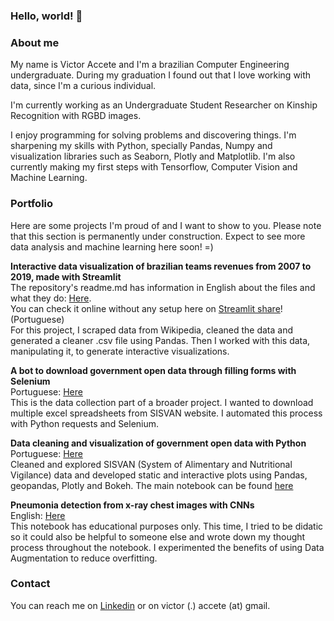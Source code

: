 ### Hello, world! 👋

### About me
My name is Victor Accete and I'm a brazilian Computer Engineering undergraduate. During my graduation I found out that I love working with data, since I'm a curious individual.

I'm currently working as an Undergraduate Student Researcher on Kinship Recognition with RGBD images. 

I enjoy programming for solving problems and discovering things. I'm sharpening my skills with Python, specially Pandas, Numpy and visualization libraries such as Seaborn, Plotly and Matplotlib. I'm also currently making my first steps with Tensorflow, Computer Vision and Machine Learning. 

### Portfolio
Here are some projects I'm proud of and I want to show to you. Please note that this section is permanently under construction. Expect to see more data analysis and machine learning here soon! =) 

**Interactive data visualization of brazilian teams revenues from 2007 to 2019, made with Streamlit**  
The repository's readme.md has information in English about the files and what they do: [Here](https://github.com/victoraccete/brazilian-teams-revenues).  
You can check it online without any setup here on [Streamlit share](https://share.streamlit.io/victoraccete/brazilian-teams-revenues/main)! (Portuguese)  
For this project, I scraped data from Wikipedia, cleaned the data and generated a cleaner .csv file using Pandas. Then I worked with this data, manipulating it, to generate interactive visualizations.  

**A bot to download government open data through filling forms with Selenium**  
Portuguese: [Here](https://github.com/victoraccete/ICD_20182/tree/webScraper)  
This is the data collection part of a broader project. I wanted to download multiple excel spreadsheets from SISVAN website. I automated this process with Python requests and Selenium. 

**Data cleaning and visualization of government open data with Python**  
Portuguese: [Here](https://github.com/victoraccete/ICD_20182)  
Cleaned and explored SISVAN (System of Alimentary and Nutritional Vigilance) data and developed static and interactive plots using Pandas, geopandas, Plotly and Bokeh. The main notebook can be found [here]('https://github.com/victoraccete/ICD_20182/blob/master/map_plot.ipynb')

**Pneumonia detection from x-ray chest images with CNNs**  
English: [Here](https://colab.research.google.com/drive/1J3wTArG8H1dClS7VsgbUCzmboD_BaUdZ?usp=sharing)  
This notebook has educational purposes only. This time, I tried to be didatic so it could also be helpful to someone else and wrote down my thought process throughout the notebook. I experimented the benefits of using Data Augmentation to reduce overfitting. 

### Contact
You can reach me on [Linkedin](https://www.linkedin.com/in/victor-accete/) or on victor (.) accete (at) gmail. 
